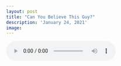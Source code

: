 ```yaml
---
layout: post
title: "Can You Believe This Guy?"
description: 'January 24, 2021'
image:
---
```


<audio controls preload="metadata">
  <source src="https://docs.google.com/uc?export=open&id=1KcpXSHjeCSCJ78T_67kjDsxA2iyl4tLB" type="audio/mp3">
Your browser does not support the audio element.
</audio>
